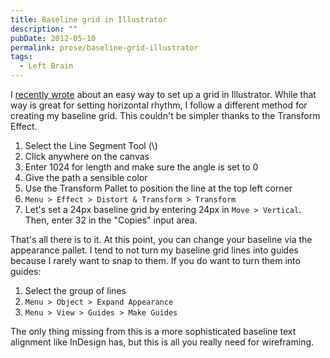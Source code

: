 ```yaml
---
title: Baseline grid in Illustrator
description: ""
pubDate: 2012-05-10
permalink: prose/baseline-grid-illustrator
tags:
  - Left Brain
---
```


I [recently wrote](http://ryanparsley.com/prose/horizontal-grids-illustrator) about an easy way to set up a grid in Illustrator. While that way is great for setting horizontal rhythm, I follow a different method for creating my baseline grid. This couldn't be simpler thanks to the Transform Effect.

1. Select the Line Segment Tool (\\)
2. Click anywhere on the canvas
3. Enter 1024 for length and make sure the angle is set to 0
4. Give the path a sensible color
5. Use the Transform Pallet to position the line at the top left corner
6. `Menu > Effect > Distort & Transform > Transform`
7. Let's set a 24px baseline grid by entering 24px in `Move > Vertical`. Then, enter 32 in the "Copies" input area.

That's all there is to it. At this point, you can change your baseline via the appearance pallet. I tend to not turn my baseline grid lines into guides because I rarely want to snap to them. If you do want to turn them into guides:

1. Select the group of lines
2. `Menu > Object > Expand Appearance`
3. `Menu > View > Guides > Make Guides`

The only thing missing from this is a more sophisticated baseline text alignment like InDesign has, but this is all you really need for wireframing.
